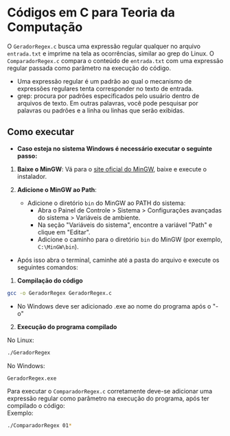 # Códigos em C para Teoria da Computação

O `GeradorRegex.c` busca uma expressão regular qualquer no arquivo `entrada.txt` e imprime na tela as ocorrências, similar ao grep do Linux.
O `ComparadorRegex.c` compara o conteúdo de `entrada.txt` com uma expressão regular passada como parâmetro na execução do código.

- Uma expressão regular é um padrão ao qual o mecanismo de expressões regulares tenta corresponder no texto de entrada.
- grep: procura por padrões especificados pelo usuário dentro de arquivos de texto. Em outras palavras, você pode pesquisar por palavras ou padrões e a linha ou linhas que serão exibidas.

## Como executar
- **Caso esteja no sistema Windows é necessário executar o seguinte passo:**
1. **Baixe o MinGW**: Vá para o [site oficial do MinGW](http://www.mingw.org/), baixe e execute o instalador.

2. **Adicione o MinGW ao Path**:
   - Adicione o diretório `bin` do MinGW ao PATH do sistema:
     - Abra o Painel de Controle > Sistema > Configurações avançadas do sistema > Variáveis de ambiente.
     - Na seção "Variáveis do sistema", encontre a variável "Path" e clique em "Editar".
     - Adicione o caminho para o diretório `bin` do MinGW (por exemplo, `C:\MinGW\bin`).

- Após isso abra o terminal, caminhe até a pasta do arquivo e execute os seguintes comandos:
1. **Compilação do código**
```bash
gcc -o GeradorRegex GeradorRegex.c
```
- No Windows deve ser adicionado .exe ao nome do programa após o "-o"

2. **Execução do programa compilado**

No Linux:
```bash
./GeradorRegex
```
No Windows:
```bash
GeradorRegex.exe
```

Para executar o `ComparadorRegex.c` corretamente deve-se adicionar uma expressão regular como parâmetro na execução do programa, após ter compilado o código:  
Exemplo:
```bash
./ComparadorRegex 01*
```


